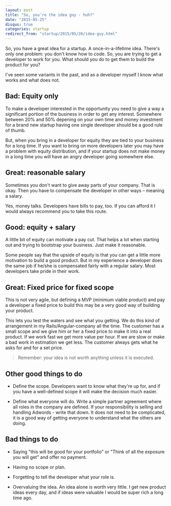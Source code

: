 ```yaml
---
layout: post
title: "So, you're the idea guy - huh?"
date: "2015-05-25"
disqus: true
categories: startup
redirect_from: "startup/2015/05/26/idea-guy.html"
---
```


So, you have a great idea for a startup. A once-in-a-lifetime idea. There's only one
problem: you don't know how to code. So, you are trying to get a developer to work for
you. What should you do to get them to build the product for you?

I've seen some variants in the past, and as a developer myself I know what works
and what does not. 


## Bad: Equity only

To make a developer interested in the opportunity you need to give a way a
significant portion of the business in order to get any interest. Somewhere
between 20% and 50% depening on your own time and money investment for a brand
new startup having one single developer should be a good rule of thumb.

But, when you bring in a developer for equity they are tied to your business
for a long time. If you want to bring on more developers later you may have
a problem with equity distribution, and if your startup does not make money
in a long time you will have an angry developer going somewhere else. 


## Great: reasonable salary

Sometimes you don't want to give away parts of your company. That is okay.
Then you have to compensate the developer in other ways – meaning a salary.

Yes, money talks. Developers have bills to pay, too. If you can afford it
I would always recommend you to take this route. 

## Good: equity + salary

A little bit of equity can motivate a pay cut. That helps a lot when starting
out and trying to bootstrap your business. Just make it reasonable.

Some people say that the upside of equity is that you can get a little more motivation to build
a good product. But in my experience a developer does the same job if he/she is 
compensated fairly with a regular salary. Most developers take pride in their work.

## Great: Fixed price for fixed scope

This is not very agile, but defining a MVP (minimum viable product) and pay a developer
a fixed price to build this may be a very good way of building your product.

This lets you test the waters and see what you getting. We do this kind of arrangement
in my Rails/Angular-company all the time. The customer has a small scope and we give
him or her a fixed price to make it into a real product. If we work fast we get more value per hour.
If we are slow or make a bad work in estimation we get less. The customer always gets what he asks for and for a set price.

> Remember: your idea is not worth anything unless it is executed.


## Other good things to do

  * Define the scope. Developers want to know what they're up for, and if you have a well-defined scope it will make the decision much easier.

  * Define what everyone will do. Write a simple partner agreement where all roles in the company are defined. If your responsibility is selling and handling Adwords - write that down. It does not need to be complicated, it is a good way of getting everyone to understand what the others are doing.

## Bad things to do

 * Saying "this will be good for your portfolio" or "Think of all the exposure you will get" and offer no payment.
 
 * Having no scope or plan.

 * Forgetting to tell the developer what your role is. 

 * Overvaluing the idea. An idea alone is worth very little. I get new product ideas every day, and if ideas were valuable I would be super rich a long time ago. 



